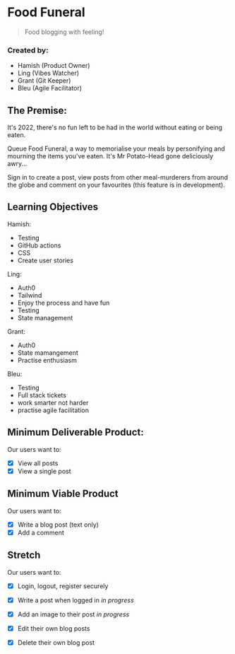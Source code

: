 # Food Funeral
> Food blogging with feeling!

### Created by:
 - Hamish (Product Owner)
 - Ling (Vibes Watcher)
 - Grant (Git Keeper)
 - Bleu (Agile Facilitator)

## The Premise:

It's 2022, there's no fun left to be had in the world without eating or being eaten. 

Queue Food Funeral, a way to memorialise your meals by personifying and mourning the items you've eaten. It's Mr Potato-Head gone deliciously awry... 

Sign in to create a post, view posts from other meal-murderers from around the globe and comment on your favourites (this feature is in development). 

## Learning Objectives

Hamish:
 - Testing
 - GitHub actions
 - CSS
 - Create user stories 

Ling: 
 - Auth0
 - Tailwind
 - Enjoy the process and have fun
 - Testing
 - State management

Grant:
 - Auth0
 - State mamangement
 - Practise enthusiasm

Bleu:
 - Testing
 - Full stack tickets
 - work smarter not harder
 - practise agile facilitation
## Minimum Deliverable Product:

Our users want to: 
- [x] View all posts
- [x] View a single post

## Minimum Viable Product

Our users want to:
 - [x] Write a blog post (text only)
 - [x] Add a comment

## Stretch

Our users want to: 
- [x] Login, logout, register securely 
- [x] Write a post when logged in *in progress*
- [x] Add an image to their post *in progress*
- [x] Edit their own blog posts
- [x] Delete their own blog post

